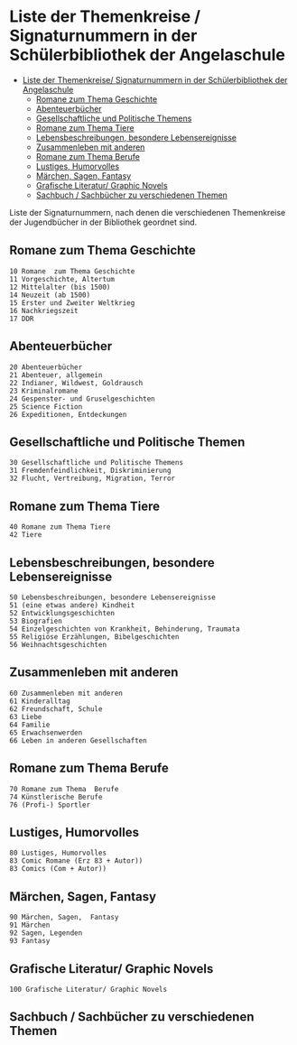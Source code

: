 # Liste der Themenkreise / Signaturnummern in der Schülerbibliothek der Angelaschule

- [Liste der Themenkreise/ Signaturnummern in der Schülerbibliothek der Angelaschule](#liste-der-themenkreise-signaturnummern-in-der-schülerbibliothek-der-angelaschule)
  - [Romane  zum Thema Geschichte](#romane-zum-thema-geschichte)
  - [Abenteuerbücher](#abenteuerbücher)
  - [Gesellschaftliche und Politische Themens](#gesellschaftliche-und-politische-themens)
  - [Romane zum Thema Tiere](#romane-zum-thema-tiere)
  - [Lebensbeschreibungen, besondere Lebensereignisse](#lebensbeschreibungen-besondere-lebensereignisse)
  - [Zusammenleben mit anderen](#zusammenleben-mit-anderen)
  - [Romane zum Thema  Berufe](#romane-zum-thema-berufe)
  - [Lustiges, Humorvolles](#lustiges-humorvolles)
  - [Märchen, Sagen,  Fantasy](#märchen-sagen-fantasy)
  - [Grafische Literatur/ Graphic Novels](#grafische-literatur-graphic-novels)
  - [Sachbuch /   Sachbücher zu verschiedenen Themen](#sachbuch--sachbücher-zu-verschiedenen-themen)
  
Liste der Signaturnummern, nach denen die verschiedenen Themenkreise der Jugendbücher in der Bibliothek geordnet sind.

## Romane  zum Thema Geschichte

```
10 Romane  zum Thema Geschichte
11 Vorgeschichte, Altertum
12 Mittelalter (bis 1500)
14 Neuzeit (ab 1500)
15 Erster und Zweiter Weltkrieg
16 Nachkriegszeit
17 DDR
```

## Abenteuerbücher

```
20 Abenteuerbücher
21 Abenteuer, allgemein
22 Indianer, Wildwest, Goldrausch
23 Kriminalromane
24 Gespenster- und Gruselgeschichten
25 Science Fiction
26 Expeditionen, Entdeckungen
```

## Gesellschaftliche und Politische Themen

```
30 Gesellschaftliche und Politische Themens
31 Fremdenfeindlichkeit, Diskriminierung
32 Flucht, Vertreibung, Migration, Terror
```

## Romane zum Thema Tiere

```
40 Romane zum Thema Tiere
42 Tiere
```

## Lebensbeschreibungen, besondere Lebensereignisse

```
50 Lebensbeschreibungen, besondere Lebensereignisse
51 (eine etwas andere) Kindheit
52 Entwicklungsgeschichten
53 Biografien
54 Einzelgeschichten von Krankheit, Behinderung, Traumata
55 Religiöse Erzählungen, Bibelgeschichten
56 Weihnachtsgeschichten
```

## Zusammenleben mit anderen

```
60 Zusammenleben mit anderen
61 Kinderalltag
62 Freundschaft, Schule
63 Liebe
64 Familie
65 Erwachsenwerden
66 Leben in anderen Gesellschaften
```

## Romane zum Thema Berufe

```
70 Romane zum Thema  Berufe
74 Künstlerische Berufe
76 (Profi-) Sportler
```

## Lustiges, Humorvolles

```
80 Lustiges, Humorvolles
83 Comic Romane (Erz 83 + Autor))
83 Comics (Com + Autor))
```

## Märchen, Sagen,  Fantasy

```
90 Märchen, Sagen,  Fantasy
91 Märchen
92 Sagen, Legenden
93 Fantasy
``` 

## Grafische Literatur/ Graphic Novels

```
100 Grafische Literatur/ Graphic Novels
```

## Sachbuch /   Sachbücher zu verschiedenen Themen
